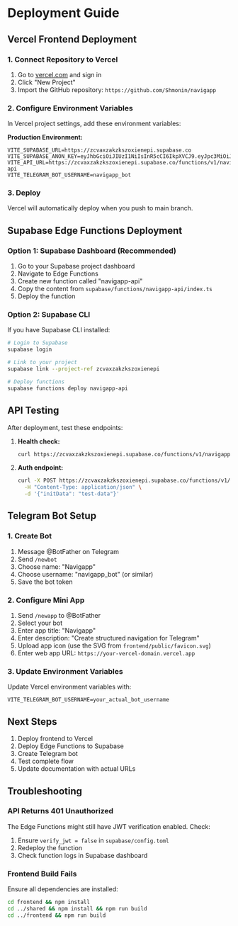 # Deployment Guide

## Vercel Frontend Deployment

### 1. Connect Repository to Vercel

1. Go to [vercel.com](https://vercel.com) and sign in
2. Click "New Project"
3. Import the GitHub repository: `https://github.com/Shmonin/navigapp`

### 2. Configure Environment Variables

In Vercel project settings, add these environment variables:

**Production Environment:**
```
VITE_SUPABASE_URL=https://zcvaxzakzkszoxienepi.supabase.co
VITE_SUPABASE_ANON_KEY=eyJhbGciOiJIUzI1NiIsInR5cCI6IkpXVCJ9.eyJpc3MiOiJzdXBhYmFzZSIsInJlZiI6InpjdmF4emFremtzem94aWVuZXBpIiwicm9sZSI6ImFub24iLCJpYXQiOjE3MzI4Njg1NzMsImV4cCI6MjA0ODQ0NDU3M30.6uG5_PcOOW5UxqpGTlLjqgKAZuM9jJ0GJsHAcMH2YPU
VITE_API_URL=https://zcvaxzakzkszoxienepi.supabase.co/functions/v1/navigapp-api
VITE_TELEGRAM_BOT_USERNAME=navigapp_bot
```

### 3. Deploy

Vercel will automatically deploy when you push to main branch.

## Supabase Edge Functions Deployment

### Option 1: Supabase Dashboard (Recommended)

1. Go to your Supabase project dashboard
2. Navigate to Edge Functions
3. Create new function called "navigapp-api"
4. Copy the content from `supabase/functions/navigapp-api/index.ts`
5. Deploy the function

### Option 2: Supabase CLI

If you have Supabase CLI installed:

```bash
# Login to Supabase
supabase login

# Link to your project
supabase link --project-ref zcvaxzakzkszoxienepi

# Deploy functions
supabase functions deploy navigapp-api
```

## API Testing

After deployment, test these endpoints:

1. **Health check:**
   ```bash
   curl https://zcvaxzakzkszoxienepi.supabase.co/functions/v1/navigapp-api/health
   ```

2. **Auth endpoint:**
   ```bash
   curl -X POST https://zcvaxzakzkszoxienepi.supabase.co/functions/v1/navigapp-api/auth/telegram \
     -H "Content-Type: application/json" \
     -d '{"initData": "test-data"}'
   ```

## Telegram Bot Setup

### 1. Create Bot

1. Message @BotFather on Telegram
2. Send `/newbot`
3. Choose name: "Navigapp"
4. Choose username: "navigapp_bot" (or similar)
5. Save the bot token

### 2. Configure Mini App

1. Send `/newapp` to @BotFather
2. Select your bot
3. Enter app title: "Navigapp"
4. Enter description: "Create structured navigation for Telegram"
5. Upload app icon (use the SVG from `frontend/public/favicon.svg`)
6. Enter web app URL: `https://your-vercel-domain.vercel.app`

### 3. Update Environment Variables

Update Vercel environment variables with:
```
VITE_TELEGRAM_BOT_USERNAME=your_actual_bot_username
```

## Next Steps

1. Deploy frontend to Vercel
2. Deploy Edge Functions to Supabase
3. Create Telegram bot
4. Test complete flow
5. Update documentation with actual URLs

## Troubleshooting

### API Returns 401 Unauthorized

The Edge Functions might still have JWT verification enabled. Check:
1. Ensure `verify_jwt = false` in `supabase/config.toml`
2. Redeploy the function
3. Check function logs in Supabase dashboard

### Frontend Build Fails

Ensure all dependencies are installed:
```bash
cd frontend && npm install
cd ../shared && npm install && npm run build
cd ../frontend && npm run build
```